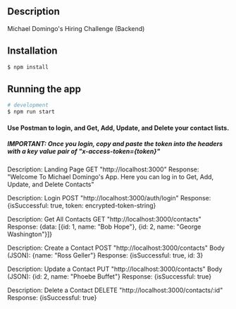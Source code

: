 ## Description

Michael Domingo's Hiring Challenge (Backend) 

## Installation

```bash
$ npm install
```

## Running the app

```bash
# development
$ npm run start


```

<h4>Use Postman to login, and Get, Add, Update, and Delete your contact lists.</h4> 
<h5>IMPORTANT: Once you login, copy and paste the token into the headers with a key value pair of "x-access-token={token}"</h5>

Description: Landing Page
GET "http://localhost:3000"
Response: "Welcome To Michael Domingo's App. Here you can log in to Get, Add, Update, and Delete Contacts"

Description: Login
POST "http://localhost:3000/auth/login"
Response: {isSuccessful: true, token: encrypted-token-string}

Description: Get All Contacts
GET "http://localhost:3000/contacts"
Response: {data: [{id: 1, name: "Bob Hope"}, {id: 2, name: "George Washington"}]}

Description: Create a Contact
POST "http://localhost:3000/contacts"
Body (JSON): {name: "Ross Geller"}
Response: {isSuccessful: true, id: 3}

Description: Update a Contact
PUT "http://localhost:3000/contacts"
Body (JSON): {id: 2, name: "Phoebe Buffet"}
Response: {isSuccessful: true}

Description: Delete a Contact
DELETE "http://localhost:3000/contacts/:id"
Response: {isSuccessful: true}